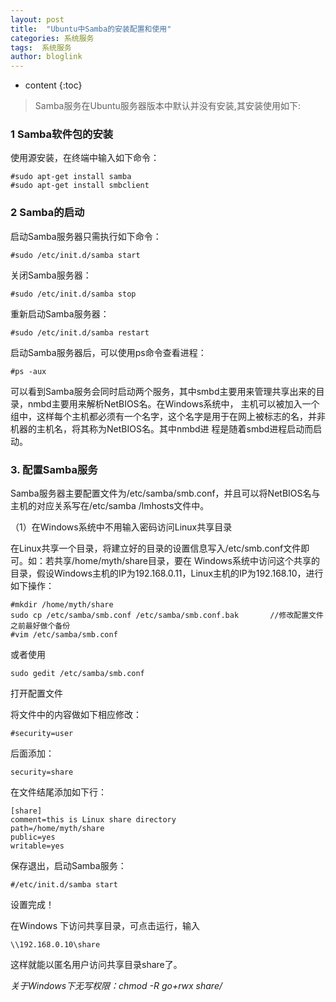 ```yaml
---
layout: post
title:  "Ubuntu中Samba的安装配置和使用"
categories: 系统服务
tags:  系统服务
author: bloglink
---
```


* content
{:toc}

> Samba服务在Ubuntu服务器版本中默认并没有安装,其安装使用如下:



### 1 Samba软件包的安装
使用源安装，在终端中输入如下命令：

    #sudo apt-get install samba
    #sudo apt-get install smbclient

### 2 Samba的启动

启动Samba服务器只需执行如下命令：

    #sudo /etc/init.d/samba start

关闭Samba服务器：

    #sudo /etc/init.d/samba stop

重新启动Samba服务器：

    #sudo /etc/init.d/samba restart

启动Samba服务器后，可以使用ps命令查看进程：

    #ps -aux

可以看到Samba服务会同时启动两个服务，其中smbd主要用来管理共享出来的目录，nmbd主要用来解析NetBIOS名。在Windows系统中， 主机可以被加入一个组中，这样每个主机都必须有一个名字，这个名字是用于在网上被标志的名，并非机器的主机名，将其称为NetBIOS名。其中nmbd进 程是随着smbd进程启动而启动。

### 3. 配置Samba服务

Samba服务器主要配置文件为/etc/samba/smb.conf，并且可以将NetBIOS名与主机的对应关系写在/etc/samba /lmhosts文件中。

（1）在Windows系统中不用输入密码访问Linux共享目录

在Linux共享一个目录，将建立好的目录的设置信息写入/etc/smb.conf文件即可。如：若共享/home/myth/share目录，要在 Windows系统中访问这个共享的目录，假设Windows主机的IP为192.168.0.11，Linux主机的IP为192.168.10，进行 如下操作：

    #mkdir /home/myth/share
    sudo cp /etc/samba/smb.conf /etc/samba/smb.conf.bak       //修改配置文件之前最好做个备份
    #vim /etc/samba/smb.conf  

或者使用

    sudo gedit /etc/samba/smb.conf

打开配置文件

将文件中的内容做如下相应修改：

    #security=user

后面添加：

    security=share

在文件结尾添加如下行：

    [share]
    comment=this is Linux share directory
    path=/home/myth/share
    public=yes
    writable=yes

保存退出，启动Samba服务：

    #/etc/init.d/samba start

设置完成！

在Windows 下访问共享目录，可点击运行，输入

    \\192.168.0.10\share

这样就能以匿名用户访问共享目录share了。

*关于Windows下无写权限：chmod -R go+rwx share/*
